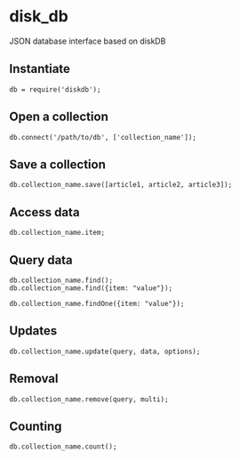 # disk_db
JSON database interface based on diskDB


Instantiate
-----------
	db = require('diskdb');


Open a collection
-----------------
	db.connect('/path/to/db', ['collection_name']);


Save a collection
-----------------
	db.collection_name.save([article1, article2, article3]);


Access data
-----------
	db.collection_name.item;


Query data
----------
	db.collection_name.find();
	db.collection_name.find({item: "value"});

	db.collection_name.findOne({item: "value"});


Updates
-------
	db.collection_name.update(query, data, options);


Removal
-------
	db.collection_name.remove(query, multi);


Counting
--------
	db.collection_name.count();

